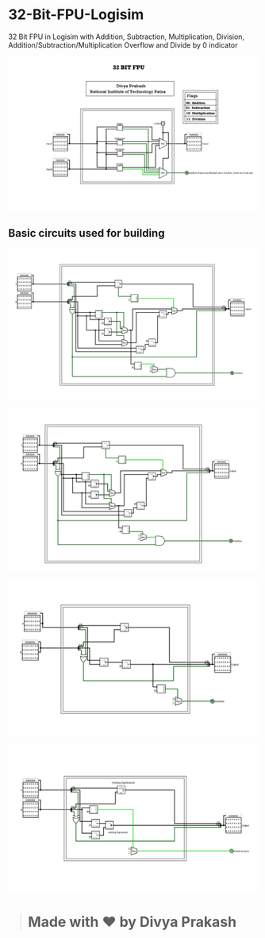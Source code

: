 # 32-Bit-FPU-Logisim
32 Bit FPU in Logisim with Addition, Subtraction, Multiplication, Division, Addition/Subtraction/Multiplication Overflow and Divide by 0 indicator

![FPU](https://raw.githubusercontent.com/divyaprakashrx/32-Bit-FPU-Logisim/main/Screenshots/FPU.png)

## Basic circuits used for building

![Adder](https://raw.githubusercontent.com/divyaprakashrx/32-Bit-FPU-Logisim/main/Screenshots/Adder.png)

![Subtractor](https://raw.githubusercontent.com/divyaprakashrx/32-Bit-FPU-Logisim/main/Screenshots/Subtractor.png)

![Multiplier](https://raw.githubusercontent.com/divyaprakashrx/32-Bit-FPU-Logisim/main/Screenshots/Multiplier.png)

![Divider](https://raw.githubusercontent.com/divyaprakashrx/32-Bit-FPU-Logisim/main/Screenshots/Divider.png)


> # Made with ❤ by Divya Prakash
